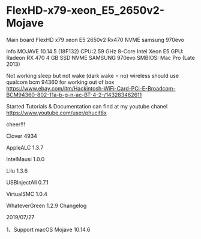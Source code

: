# FlexHD-x79-xeon_E5_2650v2-Mojave
Main board FlexHD x79 xeon E5 2650v2 Rx470 NVME samsung 970evo

Info
MOJAVE 10.14.5 (18F132)
CPU:2.59 GHz 8-Core Intel Xeon E5
GPU: Radeon RX 470 4 GB 
SSD:NVME SAMSUNG 970evo
SMBIOS: Mac Pro (Late 2013)

Not working
sleep but not wake (dark wake = no)
wireless should use qualcom bcm 94360 for working out of box
https://www.ebay.com/itm/Hackintosh-WiFi-Card-PCi-E-Broadcom-BCM94360-802-11a-b-g-n-ac-BT-4-2-/143283462611

 Started Tutorials & Documentation can find at my youtube chanel 
 https://www.youtube.com/user/phucit8x
 
 cheer!!!



Clover 4934

AppleALC 1.3.7

IntelMausi 1.0.0

Lilu 1.3.6

USBInjectAll 0.7.1

VirtualSMC 1.0.4

WhateverGreen 1.2.9
Changelog

2019/07/27

1、Support macOS Mojave 10.14.6
